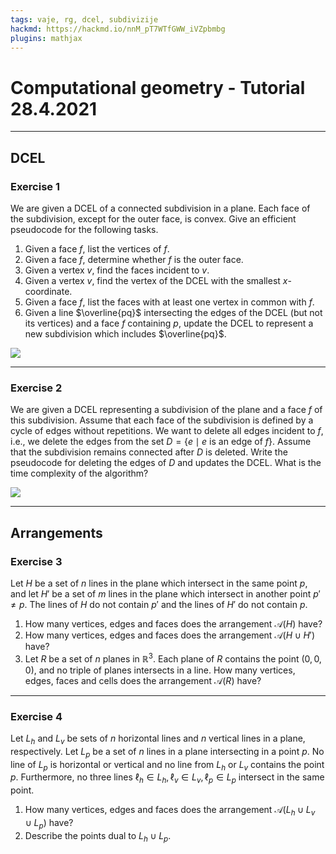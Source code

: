 ```yaml
---
tags: vaje, rg, dcel, subdivizije
hackmd: https://hackmd.io/nnM_pT7WTfGWW_iVZpbmbg
plugins: mathjax
---
```

# Computational geometry - Tutorial 28.4.2021

---

## DCEL

### Exercise 1

We are given a DCEL of a connected subdivision in a plane. Each face of the subdivision, except for the outer face, is convex. Give an efficient pseudocode for the following tasks.

1. Given a face $f$, list the vertices of $f$.
2. Given a face $f$, determine whether $f$ is the outer face.
3. Given a vertex $v$, find the faces incident to $v$.
4. Given a vertex $v$, find the vertex of the DCEL with the smallest $x$-coordinate.
5. Given a face $f$, list the faces with at least one vertex in common with $f$.
6. Given a line $\overline{pq}$ intersecting the edges of the DCEL (but not its vertices) and a face $f$ containing $p$, update the DCEL to represent a new subdivision which includes $\overline{pq}$.

![](https://jaanos.github.io/computational-geometry/notes/2021/2021-04-28/insertion.png)

---

### Exercise 2

We are given a DCEL representing a subdivision of the plane and a face $f$ of this subdivision. Assume that each face of the subdivision is defined by a cycle of edges without repetitions. We want to delete all edges incident to $f$, i.e., we delete the edges from the set $D = \lbrace e \mid e \text{ is an edge of } f \rbrace$. Assume that the subdivision remains connected after $D$ is deleted. Write the pseudocode for deleting the edges of $D$ and updates the DCEL. What is the time complexity of the algorithm?

![](https://jaanos.github.io/computational-geometry/notes/2021/2021-04-28/dcel.png)

---

## Arrangements

### Exercise 3

Let $H$ be a set of $n$ lines in the plane which intersect in the same point $p$, and let $H'$ be a set of $m$ lines in the plane which intersect in another point $p' \ne p$. The lines of $H$ do not contain $p'$ and the lines of $H'$ do not contain $p$.

1. How many vertices, edges and faces does the arrangement $\mathcal{A}(H)$ have?
2. How many vertices, edges and faces does the arrangement $\mathcal{A}(H \cup H')$ have?
3. Let $R$ be a set of $n$ planes in $\mathbb{R}^3$. Each plane of $R$ contains the point $(0, 0, 0)$, and no triple of planes intersects in a line. How many vertices, edges, faces and cells does the arrangement $\mathcal{A}(R)$ have?

---

### Exercise 4

Let ${L_h}$ and ${L_v}$ be sets of $n$ horizontal lines and $n$ vertical lines in a plane, respectively. Let ${L_p}$ be a set of $n$ lines in a plane intersecting in a point $p$. No line of ${L_p}$ is horizontal or vertical and no line from ${L_h}$ or ${L_v}$ contains the point $p$. Furthermore, no three lines ${\ell_h} \in {L_h}, {\ell_v} \in {L_v}, {\ell_p} \in {L_p}$ intersect in the same point.

1. How many vertices, edges and faces does the arrangement $\mathcal{A}({L_h} \cup {L_v} \cup L_p)$ have?
2. Describe the points dual to ${L_h} \cup {L_p}$.